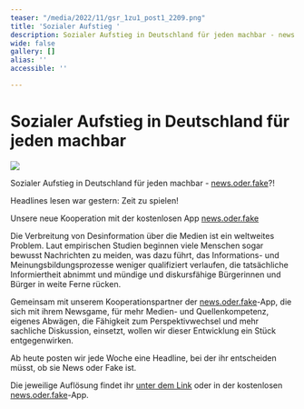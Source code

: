 ```yaml
---
teaser: "/media/2022/11/gsr_1zu1_post1_2209.png"
title: 'Sozialer Aufstieg '
description: Sozialer Aufstieg in Deutschland für jeden machbar - news.oder.fake?!
wide: false
gallery: []
alias: ''
accessible: ''

---
```

# Sozialer Aufstieg in Deutschland für jeden machbar

![](/media/2022/11/gsr_1zu1_post1_2209.png)

Sozialer Aufstieg in Deutschland für jeden machbar - [news.oder.fake](https://www.facebook.com/newsoderfake)?!

Headlines lesen war gestern: Zeit zu spielen!

Unsere neue Kooperation mit der kostenlosen App [news.oder.fake](https://www.facebook.com/newsoderfake)

Die Verbreitung von Desinformation über die Medien ist ein weltweites Problem. Laut empirischen Studien beginnen viele Menschen sogar bewusst Nachrichten zu meiden, was dazu führt, das Informations- und Meinungsbildungsprozesse weniger qualifiziert verlaufen, die tatsächliche Informiertheit abnimmt und mündige und diskursfähige Bürgerinnen und Bürger in weite Ferne rücken.

Gemeinsam mit unserem Kooperationspartner der [news.oder.fake](https://www.facebook.com/newsoderfake)-App, die sich mit ihrem Newsgame, für mehr Medien- und Quellenkompetenz, eigenes Abwägen, die Fähigkeit zum Perspektivwechsel und mehr sachliche Diskussion, einsetzt, wollen wir dieser Entwicklung ein Stück entgegenwirken.

Ab heute posten wir jede Woche eine Headline, bei der ihr entscheiden müsst, ob sie News oder Fake ist.

Die jeweilige Auflösung findet ihr [unter dem Link](https://headline.newsoderfake.de/soziale-mobilitaet-KccbTG) oder in der kostenlosen [news.oder.fake](https://www.facebook.com/newsoderfake)-App.